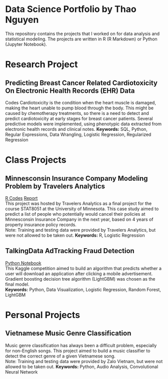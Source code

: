 # Data Science Portfolio by Thao Nguyen
This repository contains the projects that I worked on for data analysis and statistical modeling. The projects are written in R (R Markdown) or Python (Jupyter Notebook).

# Research Project
## Predicting Breast Cancer Related Cardiotoxicity On Electronic Health Records (EHR) Data
Codes
Cardiotoxicity is the condition when the heart muscle is damaged, making the heart unable to pump blood through the body. This might be caused by chemotherapy treatments, so there is a need to detect and predict cardiotoxicity at early stages for breast cancer patients. Several predictive models were implemented, using phenotypic data extracted from electronic health records and clinical notes.
**Keywords:** SQL, Python, Regular Expressions, Data Wrangling, Logistic Regression, Regularized Regression

# Class Projects
## Minnesconsin Insurance Company Modeling Problem by Travelers Analytics  
[R Codes](https://github.com/ptnguyen128/DS-portfolio/blob/master/R/8051.pdf)  [Report](https://github.com/ptnguyen128/DS-portfolio/blob/master/8051Report.pdf)  
This project was hosted by Travelers Analytics as a final project for the course STAT8051 at the University of Minnesota. 
This case study aimed to predict a list of people who potentially would cancel their policies at Minnesconsin Insurance Company in the next year, based on 4 years of property insurance policy records.  
Note: Training and testing data were provided by Travelers Analytics, but were not allowed to be taken out. 
**Keywords:** R, Logistic Regression

## TalkingData AdTracking Fraud Detection
[Python Notebook](https://github.com/ptnguyen128/data-science-portfolio/blob/master/Python/TalkingData.ipynb)  
This Kaggle competition aimed to build an algorithm that predicts whether a user will download an application after clicking a mobile advertisement. Gradient boosting decision tree algorithm (LightGBM) was chosen as the final model.  
**Keywords:** Python, Data Visualization, Logistic Regression, Random Forest, LightGBM

# Personal Projects
## Vietnamese Music Genre Classification
Music genre classification has always been a difficult problem, especially for non-English songs. This project aimed to build a music classifier to detect the correct genre of a given Vietnamese song.  
Note: Training and testing data were provided by Zalo Vietnam, but were not allowed to be taken out.
**Keywords:** Python, Audio Analysis, Convolutional Neural Network
